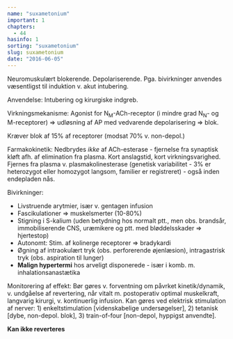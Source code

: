 ```yaml
---
name: "suxametonium"
important: 1
chapters:  
  - 44
hasinfo: 1
sorting: "suxametonium"
slug: suxametonium
date: "2016-06-05"
---
```


Neuromuskulært blokerende. Depolariserende. Pga. bivirkninger anvendes væsentligst til induktion v. akut intubering.

Anvendelse: Intubering og kirurgiske indgreb.

Virkningsmekanisme: Agonist for N<sub>M</sub>-ACh-receptor (i mindre grad N<sub>N</sub>- og M-receptorer) => udløsning af AP med vedvarende depolarisering => blok.

Kræver blok af 15% af receptorer (modsat 70% v. non-depol.)

Farmakokinetik: Nedbrydes <em>ikke</em> af ACh-esterase - fjernelse fra synaptisk kløft afh. af elimination fra plasma. Kort anslagstid, kort virkningsvarighed. Fjernes fra plasma v. plasmakolinesterase (genetisk variabilitet - 3% er heterozygot eller homozygot langsom, familier er registreret) - også inden endepladen nås. 

Bivirkninger:<ul><li>Livstruende arytmier, især v. gentagen infusion</li><li>Fascikulationer => muskelsmerter (10-80%)</li><li>Stigning i S-kalium (uden betydning hos normalt ptt., men obs. brandsår, immobiliserende CNS, uræmikere og ptt. med bløddelsskader => hjertestop)</li><li>Autonomt: Stim. af kolinerge receptorer => bradykardi</li><li>Øgning af intraokulært tryk (obs. perforerende øjenlæsion), intragastrisk tryk (obs. aspiration til lunger)</li><li><b>Malign hypertermi</b> hos arveligt disponerede - især i komb. m. inhalationsanastætika</li></ul> 

Monitorering af effekt: Bør gøres v. forventning om påvrket kinetik/dynamik, v. undgåelse af revertering, når vitalt m. postoperativ optimal muskelkraft, langvarig kirurgi, v. kontinuerlig infusion. Kan gøres ved elektrisk stimulation af nerver: 1) enkeltstimulation [videnskabelige undersøgelser], 2) tetanisk [dybe, non-depol. blok], 3) train-of-four [non-depol, hyppigst anvendte].

<b>Kan ikke reverteres</b>
